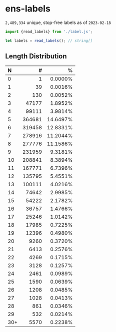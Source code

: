 # ens-labels

<!-- summary -->
`2,489,334` unique, stop-free labels as of `2023-02-18`
<!-- /summary -->

```Javascript
import {read_labels} from './label.js';

let labels = read_labels(); // string[]
```

## Length Distribution

<!-- table -->
| N | # | % |
| :--- | ---: | ---: |
| 0 | 1 | 0.0000% |
| 1 | 39 | 0.0016% |
| 2 | 130 | 0.0052% |
| 3 | 47177 | 1.8952% |
| 4 | 99111 | 3.9814% |
| 5 | 364681 | 14.6497% |
| 6 | 319458 | 12.8331% |
| 7 | 278916 | 11.2044% |
| 8 | 277776 | 11.1586% |
| 9 | 231959 | 9.3181% |
| 10 | 208841 | 8.3894% |
| 11 | 167771 | 6.7396% |
| 12 | 135795 | 5.4551% |
| 13 | 100111 | 4.0216% |
| 14 | 74642 | 2.9985% |
| 15 | 54222 | 2.1782% |
| 16 | 36757 | 1.4766% |
| 17 | 25246 | 1.0142% |
| 18 | 17985 | 0.7225% |
| 19 | 12396 | 0.4980% |
| 20 | 9260 | 0.3720% |
| 21 | 6413 | 0.2576% |
| 22 | 4269 | 0.1715% |
| 23 | 3128 | 0.1257% |
| 24 | 2461 | 0.0989% |
| 25 | 1590 | 0.0639% |
| 26 | 1208 | 0.0485% |
| 27 | 1028 | 0.0413% |
| 28 | 861 | 0.0346% |
| 29 | 532 | 0.0214% |
| 30+ | 5570 | 0.2238% |
<!-- /table -->